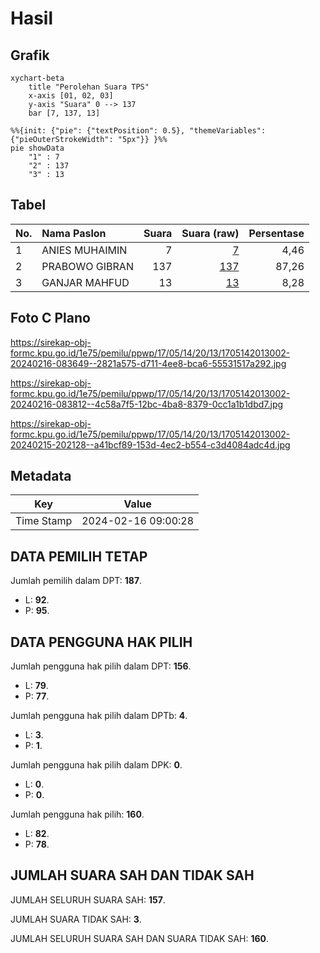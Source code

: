 # Hasil

## Grafik

```mermaid
xychart-beta
    title "Perolehan Suara TPS"
    x-axis [01, 02, 03]
    y-axis "Suara" 0 --> 137
    bar [7, 137, 13]
```

```mermaid
%%{init: {"pie": {"textPosition": 0.5}, "themeVariables": {"pieOuterStrokeWidth": "5px"}} }%%
pie showData
    "1" : 7
    "2" : 137
    "3" : 13
```

## Tabel

| No. | Nama Paslon    | Suara | Suara (raw) | Persentase |
|:--- |:-------------- | -----:| -----------:| ----------:|
| 1   | ANIES MUHAIMIN | 7     | [7][p-1]    | 4,46       |
| 2   | PRABOWO GIBRAN | 137   | [137][p-2]  | 87,26      |
| 3   | GANJAR MAHFUD  | 13    | [13][p-3]   | 8,28       |


[p-1]: https://github.com/gigit-pemilu/pemilu-2024-17-bengkulu/blob/main/pilpres/hitung-suara/sub/17-bengkulu/sub/05-seluma/sub/14-ilir-talo/sub/2013-paluah-terap/sub/002-tps/sub/paslon-1.txt
[p-2]: https://github.com/gigit-pemilu/pemilu-2024-17-bengkulu/blob/main/pilpres/hitung-suara/sub/17-bengkulu/sub/05-seluma/sub/14-ilir-talo/sub/2013-paluah-terap/sub/002-tps/sub/paslon-2.txt
[p-3]: https://github.com/gigit-pemilu/pemilu-2024-17-bengkulu/blob/main/pilpres/hitung-suara/sub/17-bengkulu/sub/05-seluma/sub/14-ilir-talo/sub/2013-paluah-terap/sub/002-tps/sub/paslon-3.txt

## Foto C Plano

https://sirekap-obj-formc.kpu.go.id/1e75/pemilu/ppwp/17/05/14/20/13/1705142013002-20240216-083649--2821a575-d711-4ee8-bca6-55531517a292.jpg

https://sirekap-obj-formc.kpu.go.id/1e75/pemilu/ppwp/17/05/14/20/13/1705142013002-20240216-083812--4c58a7f5-12bc-4ba8-8379-0cc1a1b1dbd7.jpg

https://sirekap-obj-formc.kpu.go.id/1e75/pemilu/ppwp/17/05/14/20/13/1705142013002-20240215-202128--a41bcf89-153d-4ec2-b554-c3d4084adc4d.jpg


## Metadata

| Key        | Value               |
| ---------- | ------------------- |
| Time Stamp | 2024-02-16 09:00:28 |


## DATA PEMILIH TETAP

Jumlah pemilih dalam DPT: **187**.
 * L: **92**.
 * P: **95**.

## DATA PENGGUNA HAK PILIH

Jumlah pengguna hak pilih dalam DPT: **156**.
 * L: **79**.
 * P: **77**.

Jumlah pengguna hak pilih dalam DPTb: **4**.
 * L: **3**.
 * P: **1**.

Jumlah pengguna hak pilih dalam DPK: **0**.
 * L: **0**.
 * P: **0**.

Jumlah pengguna hak pilih: **160**.
 * L: **82**.
 * P: **78**.

## JUMLAH SUARA SAH DAN TIDAK SAH

JUMLAH SELURUH SUARA SAH: **157**.

JUMLAH SUARA TIDAK SAH: **3**.

JUMLAH SELURUH SUARA SAH DAN SUARA TIDAK SAH: **160**.


